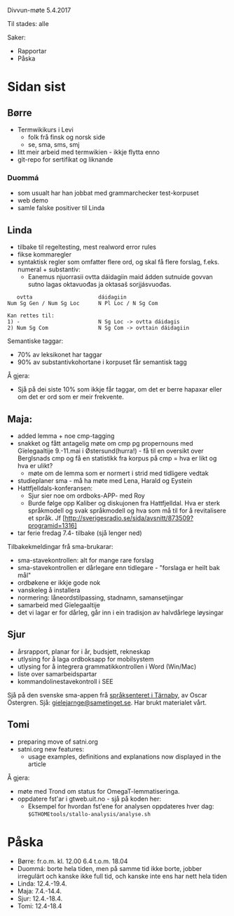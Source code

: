 Divvun-møte 5.4.2017

Til stades: alle

Saker:
* Rapportar
* Påska

# Sidan sist

## Børre
* Termwikikurs i Levi
    - folk frå finsk og norsk side
    - se, sma, sms, smj
* litt meir arbeid med termwikien - ikkje flytta enno
* git-repo for sertifikat og liknande

### Duommá
* som usualt har han jobbat med grammarchecker test-korpuset
* web demo
* samle falske positiver til Linda

## Linda
* tilbake til regeltesting, mest realword error rules
* fikse kommaregler
* syntaktisk regler som omfatter flere ord, og skal få flere forslag, f.eks.
  numeral + substantiv:
    - Eanemus njuorrasii ovtta dáidagiin maid ádden sutnuide govvan sutno lagas
   oktavuođas ja oktasaš sorjjásvuođas.

```
   ovtta                     dáidagiin
Num Sg Gen / Num Sg Loc      N Pl Loc / N Sg Com

Kan rettes til:
1) -                         N Sg Loc -> ovtta dáidagis
2) Num Sg Com                N Sg Com -> ovttain dáidagiin
```

Semantiske taggar:
* 70% av leksikonet har taggar
* 90% av substantivkohortane i korpuset får semantisk tagg

Å gjera:
* Sjå på dei siste 10% som ikkje får taggar, om det er berre hapaxar eller om
  det er ord som er meir frekvente.

## Maja:
* added lemma + noe cmp-tagging
* snakket og fått antagelig møte om cmp pg propernouns med Gïelegaaltije
  9.-11.mai i Østersund(hurra!) - få til en oversikt over Berglsnads cmp og få
  en statistikk fra korpus på cmp = hva er likt og hva er ulikt?
  + møte om de lemma som er normert i strid med tidligere vedtak
* studieplaner sma - må ha møte med Lena, Harald og Eystein
* Hattfjelldals-konferansen:
    - Sjur sier noe om ordboks-APP- med Roy
    - Burde følge opp Kaliber og  diskujonen fra Hattfjelldal. Hva er sterk
   språkmodell og svak språkmodell og hva som må til for å revitalisere et
   språk. Jf [http://sverigesradio.se/sida/avsnitt/873509?programid=1316]
* tar ferie fredag 7.4- tilbake (sjå lenger ned)

Tilbakekmeldingar frå sma-brukarar:
* sma-stavekontrollen: alt for mange rare forslag
* sma-stavekontrollen er dårlegare enn tidlegare - "forslaga er heilt bak mål"
* ordbøkene er ikkje gode nok
* vanskeleg å installera
* normering: låneordstilpassing, stadnamn, samansetjingar
* samarbeid med Gïelegaaltije
* det vi lagar er for dårleg, går inn i ein tradisjon av halvdårlege løysingar

## Sjur
* årsrapport, planar for i år, budsjett, rekneskap
* utlysing for å laga ordboksapp for mobilsystem
* utlysing for å integrera grammatikkontrollen i Word (Win/Mac)
* liste over samarbeidspartar
* kommandolinestavekontroll i SEE

Sjå på den svenske sma-appen frå
[språksenteret i Tärnaby](https://www.sametinget.se/13333), av Oscar Östergren.
Sjå: gielejarnge@sametinget.se. Har brukt materialet vårt.

## Tomi
* preparing move of satni.org
* satni.org new features:
    - usage examples, definitions and explanations now displayed in the article

Å gjera:
* møte med Trond om status for OmegaT-lemmatiseringa.
* oppdatere fst'ar i gtweb.uit.no - sjå på koden her:
    - Eksempel for hvordan fst'ene for analysen oppdateres hver dag:
   `$GTHOMEtools/stallo-analysis/analyse.sh`

# Påska
* Børre: fr.o.m. kl. 12.00 6.4 t.o.m. 18.04
* Duommá: borte hela tiden, men på samme tid ikke borte, jobber irregulärt
          och kanske ikke full tid, och kanske inte ens har nett hela tiden
* Linda: 12.4.-19.4.
* Maja:  7.4.-14.4.
* Sjur: 12.4.-18.4.
* Tomi: 12.4-18.4
